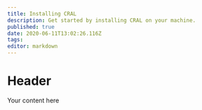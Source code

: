 ```yaml
---
title: Installing CRAL
description: Get started by installing CRAL on your machine.
published: true
date: 2020-06-11T13:02:26.116Z
tags: 
editor: markdown
---
```


# Header
Your content here